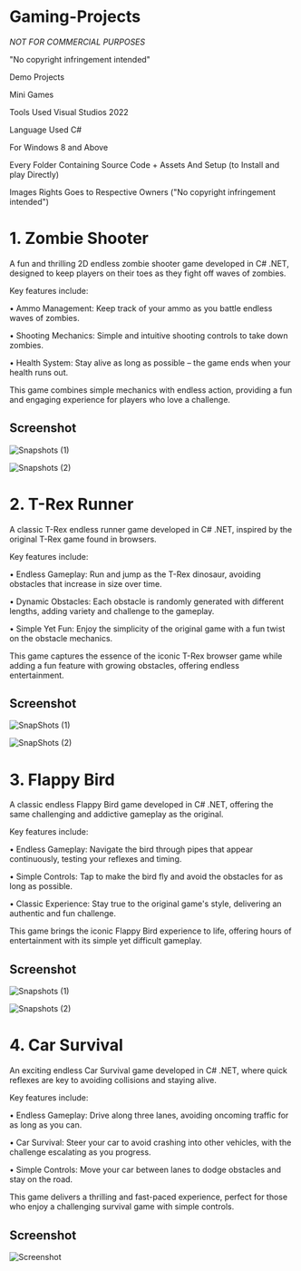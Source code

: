 # Gaming-Projects

*NOT FOR COMMERCIAL PURPOSES* 

"No copyright infringement intended"

Demo Projects

Mini Games 



Tools Used Visual Studios 2022 

Language Used C#

For Windows 8 and Above



Every Folder Containing Source Code + Assets And Setup (to Install and play Directly)



Images Rights Goes to Respective Owners ("No copyright infringement intended")



# 1. Zombie Shooter



A fun and thrilling 2D endless zombie shooter game developed in C# .NET, designed to keep players on their toes as they fight off waves of zombies.<br>





Key features include:<br>

• Ammo Management: Keep track of your ammo as you battle endless waves of zombies.<br>

• Shooting Mechanics: Simple and intuitive shooting controls to take down zombies.<br>

• Health System: Stay alive as long as possible – the game ends when your health runs out.<br>



This game combines simple mechanics with endless action, providing a fun and engaging experience for players who love a challenge.<br>



## Screenshot

   

![Snapshots (1)](https://github.com/arihantjain-aj/Gaming-Projects/assets/121403074/8e9b7c43-da7c-49cd-a64f-c80a48ef9037)

![Snapshots (2)](https://github.com/arihantjain-aj/Gaming-Projects/assets/121403074/76b3cc2d-18d4-44f0-bd1d-ab12aa732abe)



   

# 2. T-Rex Runner



A classic T-Rex endless runner game developed in C# .NET, inspired by the original T-Rex game found in browsers.<br>





Key features include:<br>

• Endless Gameplay: Run and jump as the T-Rex dinosaur, avoiding obstacles that increase in size over time.<br>

• Dynamic Obstacles: Each obstacle is randomly generated with different lengths, adding variety and challenge to the gameplay.<br>

• Simple Yet Fun: Enjoy the simplicity of the original game with a fun twist on the obstacle mechanics.<br>



This game captures the essence of the iconic T-Rex browser game while adding a fun feature with growing obstacles, offering endless entertainment.<br>



## Screenshot

   

![SnapShots (1)](https://github.com/arihantjain-aj/Gaming-Projects/assets/121403074/5a218ad4-6a4d-48bb-9f26-4bc8f00d138f)

![SnapShots (2)](https://github.com/arihantjain-aj/Gaming-Projects/assets/121403074/d86bf139-a741-425f-a029-e70cd0b5dc29)



   

# 3. Flappy Bird



A classic endless Flappy Bird game developed in C# .NET, offering the same challenging and addictive gameplay as the original.<br>





Key features include:<br>

• Endless Gameplay: Navigate the bird through pipes that appear continuously, testing your reflexes and timing.<br>

• Simple Controls: Tap to make the bird fly and avoid the obstacles for as long as possible.<br>

• Classic Experience: Stay true to the original game's style, delivering an authentic and fun challenge.<br>



This game brings the iconic Flappy Bird experience to life, offering hours of entertainment with its simple yet difficult gameplay.<br>



## Screenshot

   

![Snapshots (1)](https://github.com/arihantjain-aj/Gaming-Projects/assets/121403074/bd992609-d48b-4836-bb9e-6c00d52b265f)

![Snapshots (2)](https://github.com/arihantjain-aj/Gaming-Projects/assets/121403074/51e7a58d-510f-4719-af26-378cd7800399)



   

# 4. Car Survival



An exciting endless Car Survival game developed in C# .NET, where quick reflexes are key to avoiding collisions and staying alive.<br>





Key features include:<br>

• Endless Gameplay: Drive along three lanes, avoiding oncoming traffic for as long as you can.<br>

• Car Survival: Steer your car to avoid crashing into other vehicles, with the challenge escalating as you progress.<br>

• Simple Controls: Move your car between lanes to dodge obstacles and stay on the road.<br>



This game delivers a thrilling and fast-paced experience, perfect for those who enjoy a challenging survival game with simple controls.<br>



## Screenshot

   

![Screenshot](https://github.com/arihantjain-aj/Gaming-Projects/assets/121403074/4038d118-5265-4d37-893f-cb34b1cc590c)

<!-- Script-Generated Comment -->
<!-- Script-Generated Comment -->
<!-- Script-Generated Comment -->
<!-- Script-Generated Comment -->
<!-- Script-Generated Comment -->
<!-- Script-Generated Comment -->
<!-- Script-Generated Comment -->
<!-- Script-Generated Comment -->
<!-- Script-Generated Comment -->
